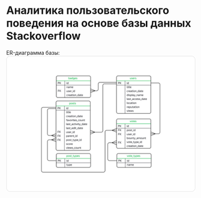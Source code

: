 # Аналитика пользовательского поведения на основе базы данных Stackoverflow
ER-диаграмма базы: <br>
![ER-диаграмма базы](er-stackoverflow-db.png)
